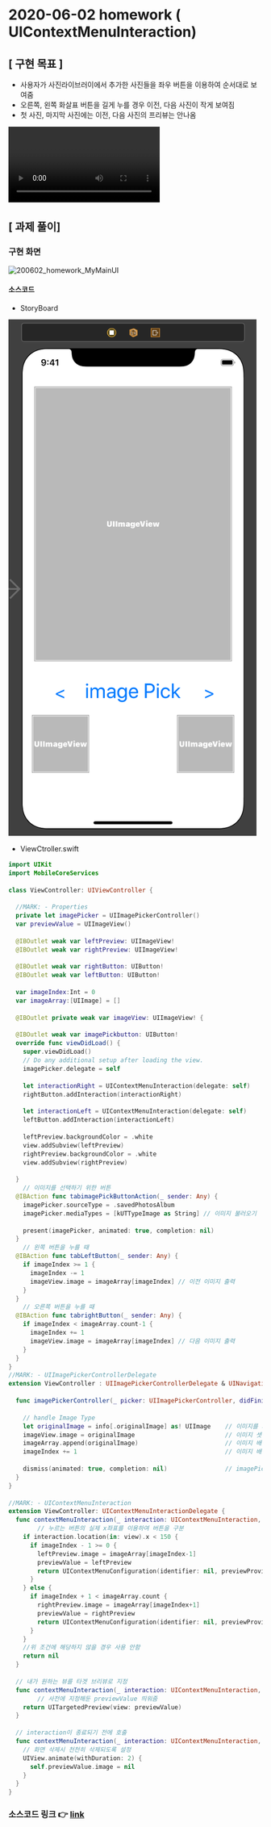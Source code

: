 # 2020-06-02 homework ( UIContextMenuInteraction)

## [ 구현 목표 ]

- 사용자가 사진라이브러이에서 추가한 사진들을 좌우 버튼을 이용하여 순서대로 보여줌
- 오른쪽, 왼쪽 화살표 버튼을 길게 누를 경우 이전, 다음 사진이 작게 보여짐
- 첫 사진, 마지막 사진에는 이전, 다음 사진의 프리뷰는 안나옴

<video src="/Users/kimkwangsoo/Document/dev/FastCampus_IOS_school/homework/image/200602_homework_MainUI.mov"></video>

## [ 과제 풀이] 

### 구현 화면

![200602_homework_MyMainUI](./image/200602_homework_MyMainUI.gif)

#### 소스코드

- StoryBoard

![200602_homework_StroyBoard](./image/200602_homework_StroyBoard.png)

- ViewCtroller.swift

```swift
import UIKit
import MobileCoreServices

class ViewController: UIViewController {

  //MARK: - Properties
  private let imagePicker = UIImagePickerController()
  var previewValue = UIImageView()

  @IBOutlet weak var leftPreview: UIImageView!
  @IBOutlet weak var rightPreview: UIImageView!

  @IBOutlet weak var rightButton: UIButton!
  @IBOutlet weak var leftButton: UIButton!

  var imageIndex:Int = 0
  var imageArray:[UIImage] = []

  @IBOutlet private weak var imageView: UIImageView! {

  @IBOutlet weak var imagePickbutton: UIButton!
  override func viewDidLoad() {
    super.viewDidLoad()
    // Do any additional setup after loading the view.
    imagePicker.delegate = self

    let interactionRight = UIContextMenuInteraction(delegate: self)
    rightButton.addInteraction(interactionRight)

    let interactionLeft = UIContextMenuInteraction(delegate: self)
    leftButton.addInteraction(interactionLeft)

    leftPreview.backgroundColor = .white
    view.addSubview(leftPreview)
    rightPreview.backgroundColor = .white
    view.addSubview(rightPreview)

  }
	// 이미지를 선택하기 위한 버튼
  @IBAction func tabimagePickButtonAction(_ sender: Any) {
    imagePicker.sourceType = .savedPhotosAlbum 	
    imagePicker.mediaTypes = [kUTTypeImage as String] // 이미지 불러오기

    present(imagePicker, animated: true, completion: nil)
  }
	// 왼쪽 버튼을 누를 때
  @IBAction func tabLeftButton(_ sender: Any) {
    if imageIndex >= 1 {
      imageIndex -= 1
      imageView.image = imageArray[imageIndex] // 이전 이미지 출력
    }
  }
	// 오른쪽 버튼을 누를 때
  @IBAction func tabrightButton(_ sender: Any) {
    if imageIndex < imageArray.count-1 {
      imageIndex += 1
      imageView.image = imageArray[imageIndex] // 다음 이미지 출력
    }
  }
}
//MARK: - UIImagePickerControllerDelegate
extension ViewController : UIImagePickerControllerDelegate & UINavigationControllerDelegate {

  func imagePickerController(_ picker: UIImagePickerController, didFinishPickingMediaWithInfo info: [UIImagePickerController.InfoKey : Any]) {

    // handle Image Type
    let originalImage = info[.originalImage] as! UIImage    // 이미지를 가져옴
    imageView.image = originalImage                         // 이미지 셋팅
    imageArray.append(originalImage)                        // 이미지 배열에 추가
    imageIndex += 1                                         // 이미지 배열 인덱스 추가

    dismiss(animated: true, completion: nil)                // imagePicker 종료
  }
}

//MARK: - UIContextMenuInteraction
extension ViewController: UIContextMenuInteractionDelegate {
  func contextMenuInteraction(_ interaction: UIContextMenuInteraction, configurationForMenuAtLocation location: CGPoint) -> UIContextMenuConfiguration? {		// previewValue 출력할 imageView를 담을 변수값
		// 누르는 버튼의 실제 x좌표를 이용하여 버튼을 구분
    if interaction.location(in: view).x < 150 {
      if imageIndex - 1 >= 0 {
        leftPreview.image = imageArray[imageIndex-1]
        previewValue = leftPreview
        return UIContextMenuConfiguration(identifier: nil, previewProvider: nil, actionProvider: nil)
      }
    } else {
      if imageIndex + 1 < imageArray.count {
        rightPreview.image = imageArray[imageIndex+1]
        previewValue = rightPreview
        return UIContextMenuConfiguration(identifier: nil, previewProvider: nil, actionProvider: nil)
      }
    }
    //위 조건에 해당하지 않을 경우 사용 안함
    return nil
  }

  // 내가 원하는 뷰를 타겟 브리뷰로 지정
  func contextMenuInteraction(_ interaction: UIContextMenuInteraction, previewForHighlightingMenuWithConfiguration configuration: UIContextMenuConfiguration) -> UITargetedPreview? {
		// 사전에 지정해둔 previewValue 띄워줌
    return UITargetedPreview(view: previewValue)
  }

  // interaction이 종료되기 전에 호출
  func contextMenuInteraction(_ interaction: UIContextMenuInteraction, willEndFor configuration: UIContextMenuConfiguration, animator: UIContextMenuInteractionAnimating?) {
    // 화면 삭제시 천천히 삭제되도록 설정
    UIView.animate(withDuration: 2) {
      self.previewValue.image = nil
    }
  }
}
```



### 소스코드 링크 :point_right: [link](https://github.com/tootoomaa/FastCampus_IOS_school/tree/master/homework/SourceCode/200602_imagePickPractice)

















